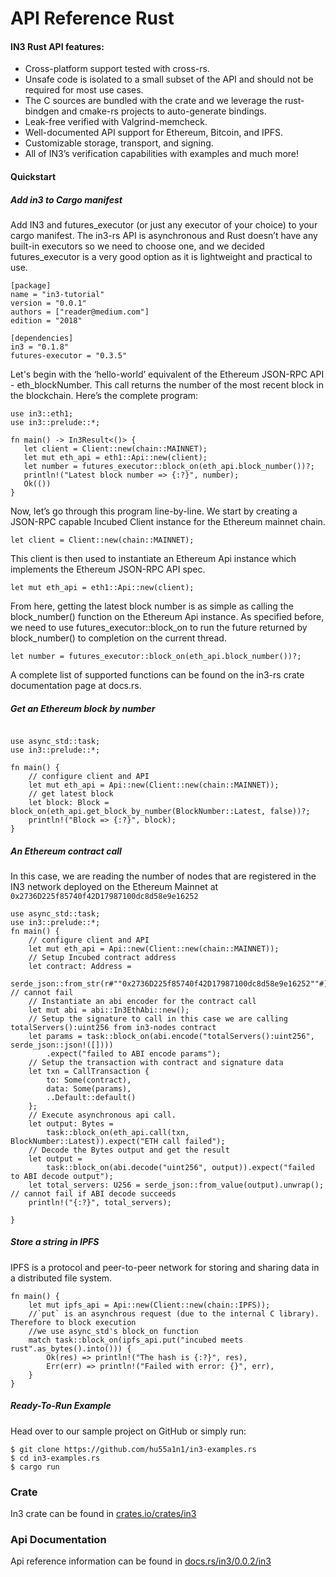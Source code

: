 # API Reference Rust

#### IN3 Rust API features:
- Cross-platform support tested with cross-rs.
- Unsafe code is isolated to a small subset of the API and should not be required for most use cases.
- The C sources are bundled with the crate and we leverage the rust-bindgen and cmake-rs projects to auto-generate bindings.
- Leak-free verified with Valgrind-memcheck.
- Well-documented API support for Ethereum, Bitcoin, and IPFS.
- Customizable storage, transport, and signing.
- All of IN3’s verification capabilities with examples and much more!



#### Quickstart

##### Add in3 to Cargo manifest
 
Add IN3 and futures_executor (or just any executor of your choice) to your cargo manifest. The in3-rs API is asynchronous and Rust doesn’t have any built-in executors so we need to choose one, and we decided futures_executor is a very good option as it is lightweight and practical to use.
```
[package]
name = "in3-tutorial"
version = "0.0.1"
authors = ["reader@medium.com"]
edition = "2018"

[dependencies]
in3 = "0.1.8"
futures-executor = "0.3.5"
```

Let's begin with the ‘hello-world’ equivalent of the Ethereum JSON-RPC API - eth_blockNumber. This call returns the number of the most recent block in the blockchain. Here’s the complete program:

```
use in3::eth1;
use in3::prelude::*;

fn main() -> In3Result<()> {
   let client = Client::new(chain::MAINNET);
   let mut eth_api = eth1::Api::new(client);
   let number = futures_executor::block_on(eth_api.block_number())?;
   println!("Latest block number => {:?}", number);
   Ok(())
}
```

Now, let’s go through this program line-by-line. We start by creating a JSON-RPC capable Incubed Client instance for the Ethereum mainnet chain. 

    let client = Client::new(chain::MAINNET);

This client is then used to instantiate an Ethereum Api instance which implements the Ethereum JSON-RPC API spec. 

    let mut eth_api = eth1::Api::new(client);

From here, getting the latest block number is as simple as calling the block_number() function on the Ethereum Api instance. As specified before, we need to use futures_executor::block_on to run the future returned by block_number() to completion on the current thread.

    let number = futures_executor::block_on(eth_api.block_number())?;

A complete list of supported functions can be found on the in3-rs crate documentation page at docs.rs.


##### Get an Ethereum block by number

```

use async_std::task;
use in3::prelude::*;

fn main() {
    // configure client and API
    let mut eth_api = Api::new(Client::new(chain::MAINNET));
    // get latest block
    let block: Block = block_on(eth_api.get_block_by_number(BlockNumber::Latest, false))?;
    println!("Block => {:?}", block);
}
```

##### An Ethereum contract call
In this case, we are reading the number of nodes that are registered in the IN3 network deployed on the Ethereum Mainnet at `0x2736D225f85740f42D17987100dc8d58e9e16252`



```
use async_std::task;
use in3::prelude::*;
fn main() {
    // configure client and API
    let mut eth_api = Api::new(Client::new(chain::MAINNET));
    // Setup Incubed contract address 
    let contract: Address =
        serde_json::from_str(r#""0x2736D225f85740f42D17987100dc8d58e9e16252""#).unwrap(); // cannot fail
    // Instantiate an abi encoder for the contract call 
    let mut abi = abi::In3EthAbi::new();
    // Setup the signature to call in this case we are calling totalServers():uint256 from in3-nodes contract
    let params = task::block_on(abi.encode("totalServers():uint256", serde_json::json!([])))
        .expect("failed to ABI encode params");
    // Setup the transaction with contract and signature data
    let txn = CallTransaction {
        to: Some(contract),
        data: Some(params),
        ..Default::default()
    };
    // Execute asynchronous api call. 
    let output: Bytes =
        task::block_on(eth_api.call(txn, BlockNumber::Latest)).expect("ETH call failed");
    // Decode the Bytes output and get the result 
    let output =
        task::block_on(abi.decode("uint256", output)).expect("failed to ABI decode output");
    let total_servers: U256 = serde_json::from_value(output).unwrap(); // cannot fail if ABI decode succeeds
    println!("{:?}", total_servers);

}
```
##### Store a string in IPFS
IPFS is a protocol and peer-to-peer network for storing and sharing data in a distributed file system.
```
fn main() {
    let mut ipfs_api = Api::new(Client::new(chain::IPFS));
    //`put` is an asynchrous request (due to the internal C library). Therefore to block execution
    //we use async_std's block_on function
    match task::block_on(ipfs_api.put("incubed meets rust".as_bytes().into())) {
        Ok(res) => println!("The hash is {:?}", res),
        Err(err) => println!("Failed with error: {}", err),
    }
}
```
##### Ready-To-Run Example
Head over to our sample project on GitHub or simply run:
```
$ git clone https://github.com/hu55a1n1/in3-examples.rs
$ cd in3-examples.rs
$ cargo run
```


### Crate
In3 crate can be found in [crates.io/crates/in3](https://crates.io/crates/in3)


### Api Documentation
Api reference information can be found in [docs.rs/in3/0.0.2/in3](https://docs.rs/in3/0.0.2/in3)